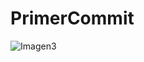 # PrimerCommit
![Imagen3](https://user-images.githubusercontent.com/69658287/90444698-f6047600-e0a3-11ea-83ed-1b986c4e442b.png)
